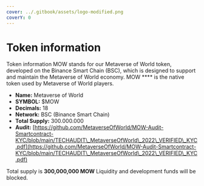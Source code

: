 ```yaml
---
cover: ../.gitbook/assets/logo-modified.png
coverY: 0
---
```


# Token information

Token information MOW stands for our Metaverse of World token, developed on the Binance Smart Chain (BSC), which is designed to support and maintain the  Metaverse of World economy. MOW **** is the native token used by Metaverse of World players.&#x20;

* **Name:**  Metaverse of World
* **SYMBOL:** $MOW
* **Decimals:** 18
* **Network:** BSC (Binance Smart Chain)
* **Total Supply:** 300.000.000
* **Audit:** [https://github.com/MetaverseOfWorld/MOW-Audit-Smartcontract-KYC/blob/main/TECHAUDIT\_MetaverseOfWorld\_2022\_VERIFIED\_KYC.pdf](https://github.com/MetaverseOfWorld/MOW-Audit-Smartcontract-KYC/blob/main/TECHAUDIT\_MetaverseOfWorld\_2022\_VERIFIED\_KYC.pdf)

Total supply is **300,000,000 MOW** Liquidity and development funds will be blocked.

